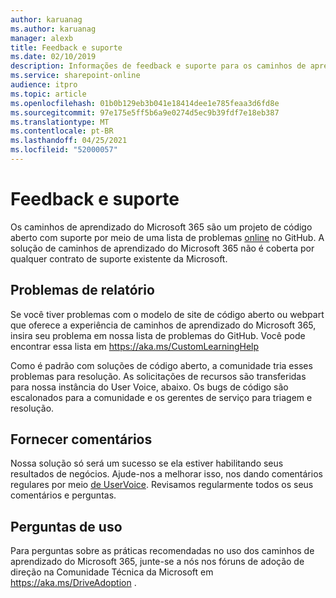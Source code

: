 ```yaml
---
author: karuanag
ms.author: karuanag
manager: alexb
title: Feedback e suporte
ms.date: 02/10/2019
description: Informações de feedback e suporte para os caminhos de aprendizado do Microsoft 365.
ms.service: sharepoint-online
audience: itpro
ms.topic: article
ms.openlocfilehash: 01b0b129eb3b041e18414dee1e785feaa3d6fd8e
ms.sourcegitcommit: 97e175e5ff5b6a9e0274d5ec9b39fdf7e18eb387
ms.translationtype: MT
ms.contentlocale: pt-BR
ms.lasthandoff: 04/25/2021
ms.locfileid: "52000057"
---
```

# <a name="feedback-and-support"></a>Feedback e suporte

Os caminhos de aprendizado do Microsoft 365 são um projeto de código aberto com suporte por meio de uma lista de problemas [online](https://aka.ms/CustomLearningHelp) no GitHub. A solução de caminhos de aprendizado do Microsoft 365 não é coberta por qualquer contrato de suporte existente da Microsoft.  

## <a name="report-issues"></a>Problemas de relatório

Se você tiver problemas com o modelo de site de código aberto ou webpart que oferece a experiência de caminhos de aprendizado do Microsoft 365, insira seu problema em nossa lista de problemas do GitHub.  Você pode encontrar essa lista em https://aka.ms/CustomLearningHelp  

Como é padrão com soluções de código aberto, a comunidade tria esses problemas para resolução. As solicitações de recursos são transferidas para nossa instância do User Voice, abaixo. Os bugs de código são escalonados para a comunidade e os gerentes de serviço para triagem e resolução.  

## <a name="provide-us-feedback"></a>Fornecer comentários

Nossa solução só será um sucesso se ela estiver habilitando seus resultados de negócios.  Ajude-nos a melhorar isso, nos dando comentários regulares por meio  [de UserVoice](https://go.microsoft.com/fwlink/?linkid=2109552).  Revisamos regularmente todos os seus comentários e perguntas. 

## <a name="usage-questions"></a>Perguntas de uso

Para perguntas sobre as práticas recomendadas no uso dos caminhos [](https://aka.ms/DriveAdoption) de aprendizado do Microsoft 365, junte-se a nós nos fóruns de adoção de direção na Comunidade Técnica da Microsoft em https://aka.ms/DriveAdoption . 

